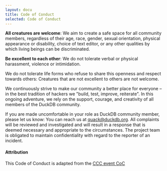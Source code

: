 ```yaml
---
layout: docu
title: Code of Conduct
selected: Code of Conduct
---
```


**All creatures are welcome**: We aim to create a safe space for all community members, regardless of their age, race, gender, sexual orientation, physical appearance or disability, choice of text editor, or any other qualities by which living beings can be discriminated.

**Be excellent to each other**: We do not tolerate verbal or physical harassment, violence or intimidation.

We do not tolerate life forms who refuse to share this openness and respect towards others: Creatures that are not excellent to others are not welcome.

We continuously strive to make our community a better place for everyone – in the best tradition of hackers we "build, test, improve, reiterate". In this ongoing adventure, we rely on the support, courage, and creativity of all members of the DuckDB community.

If you are made uncomfortable in your role as DuckDB community member, please let us know: You can reach us at [quack@duckdb.org](mailto:quack@duckdb.org). All complaints will be reviewed and investigated and will result in a response that is deemed necessary and appropriate to the circumstances. The project team is obligated to maintain confidentiality with regard to the reporter of an incident.

#### Attribution

This Code of Conduct is adapted from the [CCC event CoC](https://www.ccc.de/en/updates/2016/a-reminder-to-be-excellent-to-each-other)
